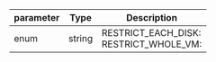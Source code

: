| parameter | Type | Description |
| ----------- | ----------- |----------- |
| enum  |  string  | RESTRICT_EACH_DISK: <br/>RESTRICT_WHOLE_VM:   |